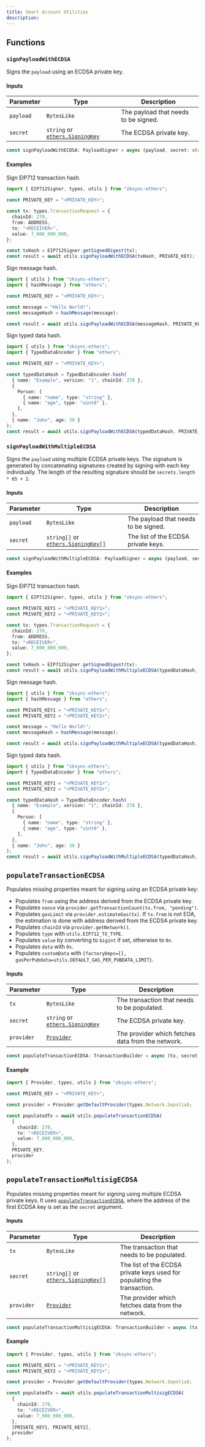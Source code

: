 ```yaml
---
title: Smart Account Utilities
description:
---
```


## Functions

### `signPayloadWithECDSA`

Signs the `payload` using an ECDSA private key.

#### Inputs

| Parameter | Type                                                                                 | Description                          |
| --------- | ------------------------------------------------------------------------------------ | ------------------------------------ |
| `payload` | `BytesLike`                                                                          | The payload that needs to be signed. |
| `secret`  | `string` or [`ethers.SigningKey`](https://docs.ethers.org/v6/api/crypto/#SigningKey) | The ECDSA private key.               |

```ts
const signPayloadWithECDSA: PayloadSigner = async (payload, secret: string | SigningKey);
```

#### Examples

Sign EIP712 transaction hash.

```ts
import { EIP712Signer, types, utils } from "zksync-ethers";

const PRIVATE_KEY = "<PRIVATE_KEY>";

const tx: types.TransactionRequest = {
  chainId: 270,
  from: ADDRESS,
  to: "<RECEIVER>",
  value: 7_000_000_000,
};

const txHash = EIP712Signer.getSignedDigest(tx);
const result = await utils.signPayloadWithECDSA(txHash, PRIVATE_KEY);
```

Sign message hash.

```ts
import { utils } from "zksync-ethers";
import { hashMessage } from "ethers";

const PRIVATE_KEY = "<PRIVATE_KEY>";

const message = "Hello World!";
const messageHash = hashMessage(message);

const result = await utils.signPayloadWithECDSA(messageHash, PRIVATE_KEY);
```

Sign typed data hash.

```ts
import { utils } from "zksync-ethers";
import { TypedDataEncoder } from "ethers";

const PRIVATE_KEY = "<PRIVATE_KEY>";

const typedDataHash = TypedDataEncoder.hash(
  { name: "Example", version: "1", chainId: 270 },
  {
    Person: [
      { name: "name", type: "string" },
      { name: "age", type: "uint8" },
    ],
  },
  { name: "John", age: 30 }
);
const result = await utils.signPayloadWithECDSA(typedDataHash, PRIVATE_KEY);
```

### `signPayloadWithMultipleECDSA`

Signs the `payload` using multiple ECDSA private keys.
The signature is generated by concatenating signatures created by signing with each key individually.
The length of the resulting signature should be `secrets.length * 65 + 2`.

#### Inputs

| Parameter | Type                                                                                     | Description                          |
| --------- | ---------------------------------------------------------------------------------------- | ------------------------------------ |
| `payload` | `BytesLike`                                                                              | The payload that needs to be signed. |
| `secret`  | `string[]` or [`ethers.SigningKey[]`](https://docs.ethers.org/v6/api/crypto/#SigningKey) | The list of the ECDSA private keys.  |

```ts
const signPayloadWithMultipleECDSA: PayloadSigner = async (payload, secret: string[] | SigningKey[])
```

#### Examples

Sign EIP712 transaction hash.

```ts
import { EIP712Signer, types, utils } from "zksync-ethers";

const PRIVATE_KEY1 = "<PRIVATE_KEY1>";
const PRIVATE_KEY2 = "<PRIVATE_KEY2>";

const tx: types.TransactionRequest = {
  chainId: 270,
  from: ADDRESS,
  to: "<RECEIVER>",
  value: 7_000_000_000,
};

const txHash = EIP712Signer.getSignedDigest(tx);
const result = await utils.signPayloadWithMultipleECDSA(typedDataHash, [PRIVATE_KEY1, PRIVATE_KEY2]);
```

Sign message hash.

```ts
import { utils } from "zksync-ethers";
import { hashMessage } from "ethers";

const PRIVATE_KEY1 = "<PRIVATE_KEY1>";
const PRIVATE_KEY2 = "<PRIVATE_KEY2>";

const message = "Hello World!";
const messageHash = hashMessage(message);

const result = await utils.signPayloadWithMultipleECDSA(typedDataHash, [PRIVATE_KEY1, PRIVATE_KEY2]);
```

Sign typed data hash.

```ts
import { utils } from "zksync-ethers";
import { TypedDataEncoder } from "ethers";

const PRIVATE_KEY1 = "<PRIVATE_KEY1>";
const PRIVATE_KEY2 = "<PRIVATE_KEY2>";

const typedDataHash = TypedDataEncoder.hash(
  { name: "Example", version: "1", chainId: 270 },
  {
    Person: [
      { name: "name", type: "string" },
      { name: "age", type: "uint8" },
    ],
  },
  { name: "John", age: 30 }
);
const result = await utils.signPayloadWithMultipleECDSA(typedDataHash, [PRIVATE_KEY1, PRIVATE_KEY2]);
```

## `populateTransactionECDSA`

Populates missing properties meant for signing using an ECDSA private key:

- Populates `from` using the address derived from the ECDSA private key.
- Populates `nonce` via `provider.getTransactionCount(tx.from, "pending")`.
- Populates `gasLimit` via `provider.estimateGas(tx)`. If `tx.from` is not EOA, the estimation is done with address
  derived from the ECDSA private key.
- Populates `chainId` via `provider.getNetwork()`.
- Populates `type` with `utils.EIP712_TX_TYPE`.
- Populates `value` by converting to `bigint` if set, otherwise to `0n`.
- Populates `data` with `0x`.
- Populates `customData` with `{factoryDeps=[], gasPerPubdata=utils.DEFAULT_GAS_PER_PUBDATA_LIMIT}`.

#### Inputs

| Parameter  | Type                                                                                 | Description                                       |
| ---------- | ------------------------------------------------------------------------------------ |---------------------------------------------------|
| `tx`       | `BytesLike`                                                                          | The transaction that needs to be populated.       |
| `secret`   | `string` or [`ethers.SigningKey`](https://docs.ethers.org/v6/api/crypto/#SigningKey) | The ECDSA private key.                            |
| `provider` | [`Provider`](/sdk/js/ethers/v6/providers#provider)                                                | The provider which fetches data from the network. |

```ts
const populateTransactionECDSA: TransactionBuilder = async (tx, secret: string | SigningKey, provider)
```

#### Example

```ts
import { Provider, types, utils } from "zksync-ethers";

const PRIVATE_KEY = "<PRIVATE_KEY>";

const provider = Provider.getDefaultProvider(types.Network.Sepolia);

const populatedTx = await utils.populateTransactionECDSA(
  {
    chainId: 270,
    to: "<RECEIVER>",
    value: 7_000_000_000,
  },
  PRIVATE_KEY,
  provider
);
```

## `populateTransactionMultisigECDSA`

Populates missing properties meant for signing using multiple ECDSA private keys.
It uses [`populateTransactionECDSA`](#populatetransactionecdsa), where the address
of the first ECDSA key is set as the `secret` argument.

#### Inputs

| Parameter  | Type                                                                                     | Description                                                             |
| ---------- | ---------------------------------------------------------------------------------------- |-------------------------------------------------------------------------|
| `tx`       | `BytesLike`                                                                              | The transaction that needs to be populated.                             |
| `secret`   | `string[]` or [`ethers.SigningKey[]`](https://docs.ethers.org/v6/api/crypto/#SigningKey) | The list of the ECDSA private keys used for populating the transaction. |
| `provider` | [`Provider`](/sdk/js/ethers/v6/providers#provider)                                                    | The provider which fetches data from the network.                       |

```ts
const populateTransactionMultisigECDSA: TransactionBuilder = async (tx, secret: string[] | SigningKey[], provider)
```

#### Example

```ts
import { Provider, types, utils } from "zksync-ethers";

const PRIVATE_KEY1 = "<PRIVATE_KEY1>";
const PRIVATE_KEY2 = "<PRIVATE_KEY2>";

const provider = Provider.getDefaultProvider(types.Network.Sepolia);

const populatedTx = await utils.populateTransactionMultisigECDSA(
  {
    chainId: 270,
    to: "<RECEIVER>",
    value: 7_000_000_000,
  },
  [PRIVATE_KEY1, PRIVATE_KEY2],
  provider
);
```
